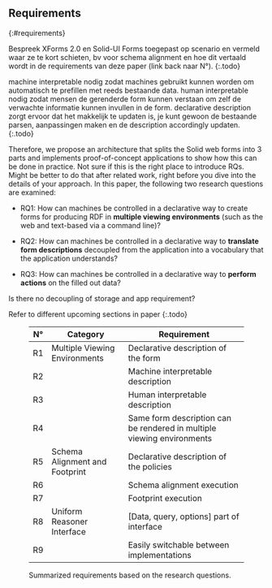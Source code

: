 ## Requirements
{:#requirements}

Bespreek XForms 2.0 en Solid-UI Forms toegepast op scenario en vermeld waar ze te kort schieten, bv voor schema alignment en hoe dit vertaald wordt in de requirements van deze paper (link back naar N°).
{:.todo}

machine interpretable nodig zodat machines gebruikt kunnen worden om automatisch te prefillen met reeds bestaande data.
human interpretable nodig zodat mensen de gerenderde form kunnen verstaan om zelf de verwachte informatie kunnen invullen in de form.
declarative description zorgt ervoor dat het makkelijk te updaten is, je kunt gewoon de bestaande parsen, aanpassingen maken en de description accordingly updaten.
{:.todo}

Therefore, we propose an architecture that splits the Solid web forms into 3 parts and implements proof-of-concept applications to show how this can be done in practice.
<span class="comment" data-author="RT">Not sure if this is the right place to introduce RQs. Might be better to do that after related work, right before you dive into the details of your approach.</span>
In this paper, the following two research questions are examined:

- RQ1: How can machines be controlled in a declarative way to create forms for producing RDF in **multiple viewing environments** (such as the web and text-based via a command line)?

- RQ2: How can machines be controlled in a declarative way to **translate form descriptions** decoupled from the application into a vocabulary that the application understands?

- RQ3: How can machines be controlled in a declarative way to **perform actions** on the filled out data?

<span class="comment" data-author="RT">Is there no decoupling of storage and app requirement?</span>

Refer to different upcoming sections in paper
{:.todo}


<figure id="requirements-table" class="table" markdown="1">

| N° | Category                       | Requirement                                                            |
|----|--------------------------------|------------------------------------------------------------------------|
| R1 | Multiple Viewing Environments  | Declarative description of the form                                    |
| R2 |                                | Machine interpretable description                                      |
| R3 |                                | Human interpretable description                                        |
| R4 |                                | Same form description can be rendered in multiple viewing environments |
| R5 | Schema Alignment and Footprint | Declarative description of the policies                                |
| R6 |                                | Schema alignment execution                                             |
| R7 |                                | Footprint execution                                                    |
| R8 | Uniform Reasoner Interface     | [Data, query, options] part of interface                               |
| R9 |                                | Easily switchable between implementations                              |

<figcaption markdown="block">
Summarized requirements based on the research questions.
</figcaption>
</figure>